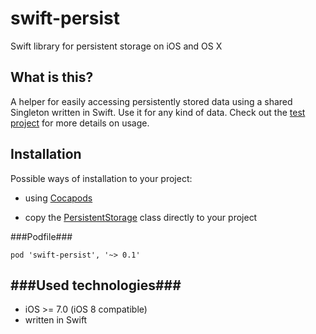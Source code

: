 swift-persist
=============

Swift library for persistent storage on iOS and OS X

What is this?
-------------
A helper for easily accessing persistently stored data using a shared Singleton written in Swift. Use it for any kind of data. Check out the [test project][3] for more details on usage.

Installation 
-----------------
Possible ways of installation to your project:

 - using [Cocapods][1]

 - copy the [PersistentStorage][2] class directly to your project
	
###Podfile###

```
pod 'swift-persist', '~> 0.1'
```

###Used technologies###
-----------------

 - iOS >= 7.0 (iOS 8 compatible)
 - written in Swift

  [1]: http://cocoapods.org
  [2]:https://github.com/vasarhelyia/swift-persist/blob/master/PersistentStorage.swift
  [3]:https://github.com/vasarhelyia/swift-persist/tree/master/SwiftStorageTest

